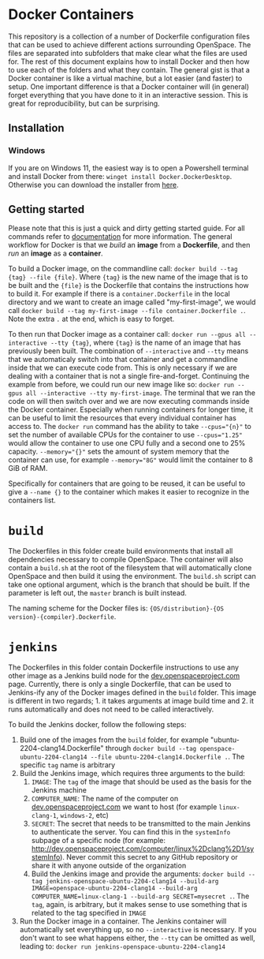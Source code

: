 # Docker Containers
This repository is a collection of a number of Dockerfile configuration files that can be used to achieve different actions surrounding OpenSpace. The files are separated into subfolders that make clear what the files are used for. The rest of this document explains how to install Docker and then how to use each of the folders and what they contain. The general gist is that a Docker container is like a virtual machine, but a lot easier (and faster) to setup. One important difference is that a Docker container will (in general) forget everything that you have done to it in an interactive session. This is great for reproducibility, but can be surprising.

## Installation
### Windows
If you are on Windows 11, the easiest way is to open a Powershell terminal and install Docker from there: `winget install Docker.DockerDesktop`.  Otherwise you can download the installer from [here](https://desktop.docker.com/win/main/amd64/Docker%20Desktop%20Installer.exe).

## Getting started
Please note that this is just a quick and dirty getting started guide. For all commands refer to [documentation](https://docs.docker.com/) for more information. The general workflow for Docker is that we _build_ an **image** from a **Dockerfile**, and then _run_ an **image** as a **container**.

To build a Docker image, on the commandline call: `docker build --tag {tag} --file {file}`. Where `{tag}` is the new name of the image that is to be built and the `{file}` is the Dockerfile that contains the instructions how to build it. For example if there is a `container.Dockerfile` in the local directory and we want to create an image called "my-first-image", we would call `docker build --tag my-first-image --file container.Dockerfile .`. Note the extra `.` at the end, which is easy to forget.

To then run that Docker image as a container call: `docker run --gpus all --interactive --tty {tag}`, where `{tag}` is the name of an image that has previously been built. The combination of `--interactive` and `--tty` means that we automaticaly switch into that container and get a commandline inside that we can execute code from. This is only necessary if we are dealing with a container that is not a single fire-and-forget. Continuing the example from before, we could run our new image like so: `docker run --gpus all --interactive --tty my-first-image`. The terminal that we ran the code on will then switch over and we are now executing commands inside the Docker container. Especially when running containers for longer time, it can be useful to limit the resources that every individual container has access to. The `docker run` command has the ability to take `--cpus="{n}"` to set the number of available CPUs for the container to use `--cpus="1.25"` would allow the container to use one CPU fully and a second one to 25% capacity. `--memory="{}"` sets the amount of system memory that the container can use, for example `--memory="8G"` would limit the container to 8 GiB of RAM.

Specifically for containers that are going to be reused, it can be useful to give a `--name {}` to the container which makes it easier to recognize in the containers list.

# `build`
The Dockerfiles in this folder create build environments that install all dependencies necessary to compile OpenSpace. The container will also contain a `build.sh` at the root of the filesystem that will automatically clone OpenSpace and then build it using the environment. The `build.sh` script can take one optional argument, which is the branch that should be built. If the parameter is left out, the `master` branch is built instead.

The naming scheme for the Docker files is: `{OS/distribution}-{OS version}-{compiler}.Dockerfile`.


# `jenkins`
The Dockerfiles in this folder contain Dockerfile instructions to use any other image as a Jenkins build node for the [dev.openspaceproject.com](dev.openspaceproject.com) page. Currently, there is only a single Dockerfile, that can be used to Jenkins-ify any of the Docker images defined in the `build` folder. This image is different in two regards; 1. it takes arguments at image build time and 2. it runs automatically and does not need to be called interactively.

To build the Jenkins docker, follow the following steps:
1. Build one of the images from the `build` folder, for example "ubuntu-2204-clang14.Dockerfile" through `docker build --tag openspace-ubuntu-2204-clang14 --file ubuntu-2204-clang14.Dockerfile .`. The specific `tag` name is arbitrary
1. Build the Jenkins image, which requires three arguments to the build:
   1. `IMAGE`: The `tag` of the image that should be used as the basis for the Jenkins machine
   1. `COMPUTER_NAME`: The name of the computer on [dev.openspaceproject.com](dev.openspaceproject.com) we want to host (for example `linux-clang-1`, `windows-2`, etc)
   1. `SECRET`: The secret that needs to be transmitted to the main Jenkins to authenticate the server. You can find this in the `systemInfo` subpage of a specific node (for example: http://dev.openspaceproject.com/computer/linux%2Dclang%2D1/systemInfo). Never commit this secret to any GitHub repository or share it with anyone outside of the organization
   1. Build the Jenkins image and provide the arguments: `docker build --tag jenkins-openspace-ubuntu-2204-clang14 --build-arg IMAGE=openspace-ubuntu-2204-clang14 --build-arg COMPUTER_NAME=linux-clang-1 --build-arg SECRET=mysecret .`. The `tag`, again, is arbitrary, but it makes sense to use something that is related to the tag specified in `IMAGE`
1. Run the Docker image in a container. The Jenkins container will automatically set everything up, so no `--interactive` is necessary. If you don't want to see what happens either, the `--tty` can be omitted as well, leading to: `docker run jenkins-openspace-ubuntu-2204-clang14`

